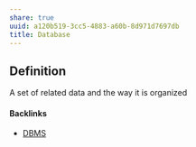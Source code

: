 ```yaml
---
share: true
uuid: a120b519-3cc5-4883-a60b-8d971d7697db
title: Database
---
```

## Definition

A set of related data and the way it is organized

#### Backlinks

* [DBMS](/f96023ea-65ec-4ad1-9b06-a80c436b854d)